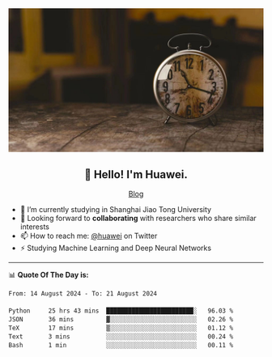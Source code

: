 <div align="center">
  <a href="https://github.com/JHW5981">
    <img src="./assets/background.jpg">
  </a>
</div>

<h2 align="center">👋 Hello! I'm Huawei.</h2>
<p align="center">
  <a href="https://blog.csdn.net/Edward__J?spm=1000.2115.3001.5343">Blog</a>
</p>


- 🔭 I’m currently studying in Shanghai Jiao Tong University
- 💬 Looking forward to **collaborating** with researchers who share similar interests
- 📫 How to reach me: [@huawei](https://twitter.com/yoohuaff) on Twitter
- ⚡ Studying Machine Learning and Deep Neural Networks

-------
📊 **Quote Of The Day is:**
<!--START_SECTION:waka-->

```txt
From: 14 August 2024 - To: 21 August 2024

Python     25 hrs 43 mins  ████████████████████████░   96.03 %
JSON       36 mins         ▓░░░░░░░░░░░░░░░░░░░░░░░░   02.26 %
TeX        17 mins         ▒░░░░░░░░░░░░░░░░░░░░░░░░   01.12 %
Text       3 mins          ░░░░░░░░░░░░░░░░░░░░░░░░░   00.24 %
Bash       1 min           ░░░░░░░░░░░░░░░░░░░░░░░░░   00.11 %
```

<!--END_SECTION:waka-->

